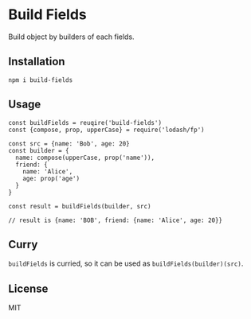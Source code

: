 # Build Fields

Build object by builders of each fields.

## Installation

```
npm i build-fields
```

## Usage

```
const buildFields = reuqire('build-fields')
const {compose, prop, upperCase} = require('lodash/fp')

const src = {name: 'Bob', age: 20}
const builder = {
  name: compose(upperCase, prop('name')),
  friend: {
    name: 'Alice',
    age: prop('age')
  }
}

const result = buildFields(builder, src)

// result is {name: 'BOB', friend: {name: 'Alice', age: 20}}
```

## Curry

`buildFields` is curried, so it can be used as `buildFields(builder)(src)`.

## License

MIT